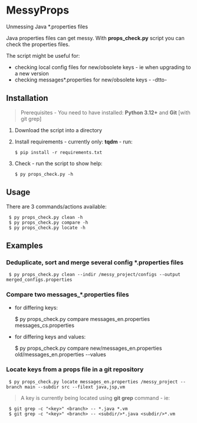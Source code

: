 # MessyProps
Unmessing Java *.properties files

Java properties files can get messy. With **props_check.py** script you can check the properties files.

The script might be useful for:
- checking local config files for new/obsolete keys - ie when upgrading to a new version
- checking messages*.properties for new/obsolete keys - -dtto-

## Installation

> Prerequisites - You need to have installed: **Python 3.12+** and **Git** [with git grep]

1. Download the script into a directory
2. Install requirements - currently only: **tqdm** - run:

       $ pip install -r requirements.txt

3. Check - run the script to show help:

       $ py props_check.py -h

## Usage

There are 3 commands/actions available:

     $ py props_check.py clean -h
     $ py props_check.py compare -h
     $ py props_check.py locate -h

## Examples

### Deduplicate, sort and merge several config *.properties files

     $ py props_check.py clean --indir /messy_project/configs --output merged_configs.properties

### Compare two messages_*.properties files 

- for differing keys:

     $ py props_check.py compare messages_en.properties messages_cs.properties

- for differing keys and values:

     $ py props_check.py compare new/messages_en.properties old/messages_en.properties --values 

### Locate keys from a props file in a git repository

     $ py props_check.py locate messages_en.properties /messy_project --branch main --subdir src --filext java,jsp,vm

> A key is currently being located using **git grep** command - ie:

     $ git grep -c "<key>" <branch> -- *.java *.vm 
     $ git grep -c "<key>" <branch> -- <subdir/>*.java <subdir/>*.vm
